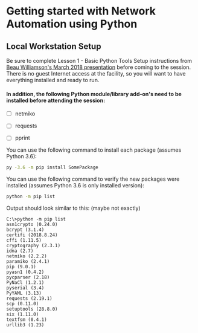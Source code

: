 # Getting started with Network Automation using Python 

## Local Workstation Setup
Be sure to complete Lesson 1 - Basic Python Tools Setup instructions from [Beau Williamson's March 2018 presentation](http://dfw.cisco-users.org/zips/20180307-Python_Workshop.pdf) before coming to the session. There is no guest Internet access at the facility, so you will want to have everything installed and ready to run.  

#### In addition, the following Python module/library add-on's need to be installed before attending the session:

- [ ] netmiko

- [ ] requests

- [ ] pprint


  

You can use the following command to install each package (assumes Python 3.6):  

```bash
py -3.6 -m pip install SomePackage
```



You can use the following command to verify the new packages were installed (assumes Python 3.6 is only installed version):  

```bash
python -m pip list
```

Output should look similar to this:  (maybe not exactly)

```
C:\>python -m pip list
asn1crypto (0.24.0)
bcrypt (3.1.4)
certifi (2018.8.24)
cffi (1.11.5)
cryptography (2.3.1)
idna (2.7)
netmiko (2.2.2)
paramiko (2.4.1)
pip (9.0.1)
pyasn1 (0.4.2)
pycparser (2.18)
PyNaCl (1.2.1)
pyserial (3.4)
PyYAML (3.13)
requests (2.19.1)
scp (0.11.0)
setuptools (28.8.0)
six (1.11.0)
textfsm (0.4.1)
urllib3 (1.23)
```

